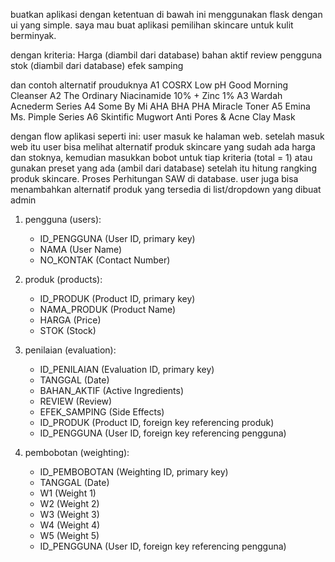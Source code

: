 buatkan aplikasi dengan ketentuan di bawah ini menggunakan flask dengan ui yang simple.
saya mau buat aplikasi pemilihan skincare untuk kulit berminyak.

dengan kriteria:
Harga (diambil dari database)
bahan aktif
review pengguna
stok (diambil dari database)
efek samping

dan contoh alternatif prouduknya
A1 COSRX Low pH Good Morning Cleanser
A2 The Ordinary Niacinamide 10% + Zinc 1%
A3 Wardah Acnederm Series
A4 Some By Mi AHA BHA PHA Miracle Toner
A5 Emina Ms. Pimple Series
A6 Skintific Mugwort Anti Pores & Acne Clay Mask

dengan flow aplikasi seperti ini:
user masuk ke halaman web. setelah masuk web itu user bisa melihat
alternatif produk skincare yang sudah ada harga dan stoknya,
kemudian masukkan bobot untuk tiap kriteria (total = 1) atau gunakan preset yang ada (ambil dari database)
setelah itu hitung rangking produk skincare. Proses Perhitungan SAW di database.
user juga bisa menambahkan alternatif produk yang tersedia di list/dropdown yang dibuat admin

1.  pengguna (users):

    - ID_PENGGUNA (User ID, primary key)
    - NAMA (User Name)
    - NO_KONTAK (Contact Number)

2.  produk (products):

    - ID_PRODUK (Product ID, primary key)
    - NAMA_PRODUK (Product Name)
    - HARGA (Price)
    - STOK (Stock)

3.  penilaian (evaluation):

    - ID_PENILAIAN (Evaluation ID, primary key)
    - TANGGAL (Date)
    - BAHAN_AKTIF (Active Ingredients)
    - REVIEW (Review)
    - EFEK_SAMPING (Side Effects)
    - ID_PRODUK (Product ID, foreign key referencing produk)
    - ID_PENGGUNA (User ID, foreign key referencing pengguna)

4.  pembobotan (weighting):
    - ID_PEMBOBOTAN (Weighting ID, primary key)
    - TANGGAL (Date)
    - W1 (Weight 1)
    - W2 (Weight 2)
    - W3 (Weight 3)
    - W4 (Weight 4)
    - W5 (Weight 5)
    - ID_PENGGUNA (User ID, foreign key referencing pengguna)
